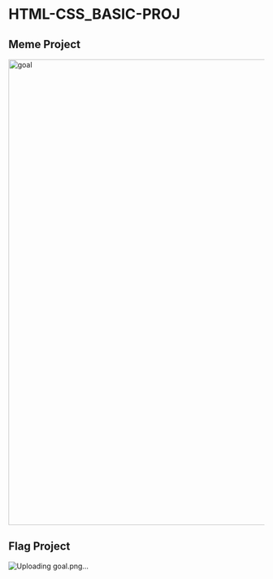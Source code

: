 # HTML-CSS_BASIC-PROJ
<h2> Meme Project </h2>

<img width="915" alt="goal" src="https://github.com/safal1216/HTML-CSS_BASIC-PROJ/assets/136926226/f7976004-4ee7-4540-959b-09103a9611a6">

<h2> Flag Project </h2>

![Uploading goal.png…]()


